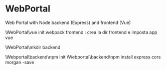 # WebPortal
Web Portal with Node backend (Express) and frontend (Vue)

\WebPortal\vue init webpack frontend : crea la dir frontend e imposta app vue

\WebPortal\mkdir backend

\Webportal\backend\npm init
\Webportal\backend\npm install express cors morgan -save
